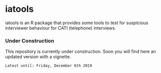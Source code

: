 # iatools

iatools is an R package that provides some tools to test for suspicious interviewer behaviour for CATI (telephone) interviews. 

### Under Construction 

This repository is currently under construction. Soon you will find here an updated version with a vignette. 

```
Latest until: Friday, December 6th 2019 
```